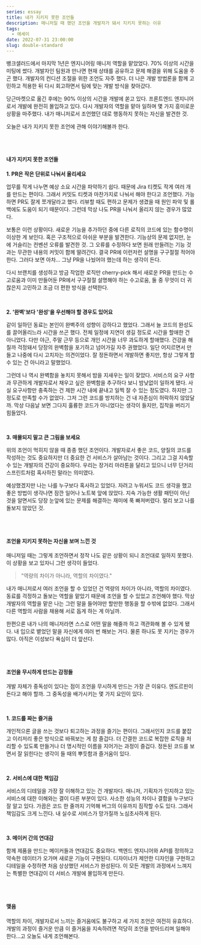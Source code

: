```yaml
---
series: essay
title: 내가 지키지 못한 조언들
description: 매니저일 때 했던 조언을 개발자가 돼서 지키지 못하는 이유
tags:
  - 에세이
date: 2022-07-31 23:00:00
slug: double-standard
---
```


뱅크샐러드에서 마지막 1년은 엔지니어링 매니저 역할을 맡았었다. 70% 이상의 시간을 미팅에 썼다. 개발자인 팀원과 만나면 현재 상태를 공유하고 문제 해결을 위해 도움을 주곤 했다. 개발자의 컨디션 조절을 위한 조언도 자주 했다. 더 나은 개발 방법론을 함께 고민하고 적용한 뒤 다시 회고하면서 팀에 맞는 개발 방식을 찾아갔다.

당근마켓으로 옮긴 후에는 90% 이상의 시간을 개발에 쏟고 있다. 프론트엔드 엔지니어로서 개발에 완전히 몰입하고 있다. 다시 개발자의 역할을 맡아 일하며 몇 가지 흥미로운 상황을 마주했다. 내가 매니저로서 조언했던 대로 행동하지 못하는 자신을 발견한 것.

오늘은 내가 지키지 못한 조언에 관해 이야기해볼까 한다.

<br/>
<br/>

#### 내가 지키지 못한 조언들

**1. PR은 작은 단위로 나눠서 올리세요**

업무를 작게 나누면 예상 소요 시간을 파악하기 쉽다. 때문에 Jira 티켓도 작게 여러 개를 만드는 편이다. 그래서 커밋도 티켓과 마찬가지로 나눠서 해야 한다고 조언했다. 가능하면 PR도 잘게 쪼개달라고 했다. 리뷰할 때도 편하고 문제가 생겼을 때 원인 파악 및 롤백에도 도움이 되기 때문이다. 그런데 막상 나도 PR을 나눠서 올리지 않는 경우가 많았다.

보통은 이런 상황이다. 새로운 기능을 추가하던 중에 다른 로직의 코드에 있는 함수명이 이상한 게 보인다. 혹은 구조적으로 아쉬운 부분을 발견한다. 기능상의 문제 없지만, 눈에 거슬리는 컨벤션 오류를 발견한 것. 그 오류를 수정하다 보면 원래 만들려는 기능 것과는 무관한 내용의 커밋이 함께 딸려간다. 결국 PR에 이런저런 설명을 구구절절 적어야 한다. 그러다 보면 아차... 그냥 PR을 나눴어야 했는데 하는 생각이 든다.

다시 브랜치를 생성하고 방금 작업한 로직만 cherry-pick 해서 새로운 PR을 만드는 수고로움과 이미 만들어둔 PR에서 구구절절 설명해야 하는 수고로움, 둘 중 무엇이 더 귀찮은지 고민하고 조금 더 편한 방식을 선택한다.

<br/>

**2. '완벽'보다 '완성'을 우선해야 할 경우도 있어요**

같이 일하던 동료는 본인이 완벽주의 성향이 강하다고 했었다. 그래서 늘 코드의 완성도를 끌어올리느라 시간을 쓰곤 했다. 전체 일정에 지연이 생길 정도로 시간을 할애한 건 아니었다. 다만 야근, 주말 근무 등으로 개인 시간을 너무 과도하게 할애했다. 건강을 해칠까 걱정돼서 당장의 완벽함을 포기하고 넘어가길 자주 권했었다. 일단 어지르면서 만들고 나중에 다시 고치자는 의견이었다. 잘 정돈하면서 개발하면 좋지만, 항상 그렇게 할 수 있는 건 아니라고 말했었다.

그런데 나 역시 완벽함을 놓치지 못해서 밤을 지새우는 일이 잦았다. 서비스의 요구 사항과 무관하게 개발자로서 채우고 싶은 완벽함을 추구하다 보니 밤낮없이 일하게 됐다. 사실 요구사항만 충족하는 건 제한 시간 내에 끝내고 일찍 잘 수 있는 정도였다. 하지만 그 정도로 만족할 수가 없었다. 그저 그런 코드를 방치하는 건 내 자존심이 허락하지 않았달까. 막상 다음날 보면 그다지 훌륭한 코드가 아니었다는 생각이 들지만, 집착을 버리기 힘들었다.

<br/>

**3. 매몰되지 말고 큰 그림을 보세요**

위의 조언이 먹히지 않을 때 종종 했던 조언이다. 개발자로서 좋은 코드, 양질의 코드를 작성하는 것도 중요하지만 더 중요한 건 서비스가 살아남는 것이다. 그리고 그걸 지속할 수 있는 개발자의 건강이 중요하다. 우리는 장거리 마라톤을 달리고 있으니 너무 단거리 스프린트처럼 혹사하진 말라는 의미였다.

예상했겠지만 나는 나를 누구보다 혹사하고 있었다. 자려고 누워서도 코드 생각을 했고 좋은 방법이 생각나면 잠깐 일어나 노트북 앞에 앉았다. 지속 가능한 생활 패턴이 아닌 것을 알면서도 당장 눈앞에 있는 문제를 해결하는 재미에 푹 빠져버렸다. 멀리 보고 나를 돌보지 않았던 것.

<br/>
<br/>

#### 조언을 지키지 못하는 자신을 보며 느낀 것

매니저일 때는 그렇게 조언하면서 정작 나도 같은 상황이 되니 조언대로 일하지 못했다. 이 상황을 보고 있자니 그런 생각이 들었다.

> "역량의 차이가 아니라, 역할의 차이였다."

내가 매니저로서 여러 조언을 할 수 있었던 건 역량의 차이가 아니라, 역할의 차이였다. 동료를 걱정하고 돌보는 역할을 맡았기 때문에 조언을 할 수 있었고 조언해야 했다. 막상 개발자의 역할을 맡은 나는 그런 말을 들어야만 할만한 행동을 할 수밖에 없었다. 그래서 다른 역할의 사람을 채용해 서로 돕게 하는 게 아닐까.

한편으론 내가 나의 매니저라면 스스로 어떤 말을 해줄까 하고 객관화해 볼 수 있게 됐다. 내 입으로 뱉었던 말을 자신에게 여러 번 해보는 거다. 물론 하나도 못 지키는 경우가 많다. 아직은 이성보다 욕심이 더 앞선다.

<br/>
<br/>

#### 조언을 무시하게 만드는 감정들

개발 자체가 중독성이 있다는 점이 조언을 무시하게 만드는 가장 큰 이유다. 엔도르핀이 돈다고 해야 할까. 그 중독성을 배가시키는 몇 가지 요인이 있다.

<br/>

**1. 코드를 짜는 즐거움**

개인적으론 글을 쓰는 것보다 퇴고하는 과정을 즐기는 편이다. 그래서인지 코드를 붙잡고 이리저리 좋은 방식으로 바꿔보는 게 참 즐겁다. 더 간결한 코드로 복잡한 로직을 처리할 수 있도록 만들거나 더 명시적인 이름을 지어가는 과정이 즐겁다. 정돈된 코드를 보면서 잘 읽힌다는 생각이 들 때의 뿌듯함과 즐거움이 있다.

<br/>

**2. 서비스에 대한 책임감**

서비스의 디테일을 가장 잘 이해하고 있는 건 개발자다. 매니저, 기획자가 인지하고 있는 서비스에 대한 이해와는 결이 다른 부분이 있다. 사소한 성능의 차이나 결함을 누구보다 잘 알고 있다. 가끔은 코드 한 줄까지 기억해 버그의 이유까지 짐작할 수도 있다. 그래서 책임감도 크게 느낀다. 내 실수로 서비스가 망가질까 노심초사하게 된다.

<br/>

**3. 메이커 간의 연대감**

함께 제품을 만드는 메이커들과 연대감도 중요하다. 백엔드 엔지니어와 API를 정의하고 약속한 데이터가 오가며 새로운 기능이 구현된다. 디자이너가 제안한 디자인을 구현하고 디테일을 수정하면 처음 상상했던 서비스가 완성된다. 이 모든 개발의 과정에서 느껴지는 특별한 연대감이 더 서비스 개발에 몰입하게 만든다.

<br/>
<br/>

#### 맺음

역할의 차이, 개발자로서 느끼는 즐거움에도 불구하고 세 가지 조언은 여전히 유효하다. 개발의 과정이 즐거운 만큼 이 즐거움을 지속하려면 적당히 조언을 받아드리며 일해야 한다...고 오늘도 내게 조언해본다.
